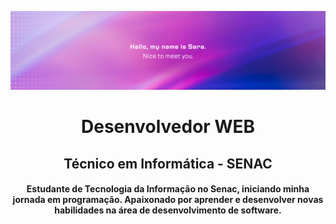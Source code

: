![](Banner.png)
<h1 align="center">Desenvolvedor WEB</h1>
<h2 align="center">Técnico em Informática - SENAC</h2>

<h4 align="center">Estudante de Tecnologia da Informação no Senac, iniciando minha jornada em programação. Apaixonado por aprender e desenvolver novas habilidades na área de desenvolvimento de software.</h4>
